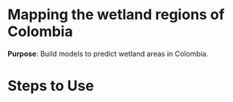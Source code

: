 # Mapping the wetland regions of Colombia

**Purpose**: Build models to predict wetland areas in Colombia.

# Steps to Use

